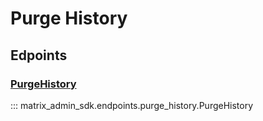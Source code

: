 # Purge History

## Edpoints
### [PurgeHistory](https://matrix-org.github.io/synapse/latest/admin_api/purge_history_api.html)
::: matrix_admin_sdk.endpoints.purge_history.PurgeHistory

